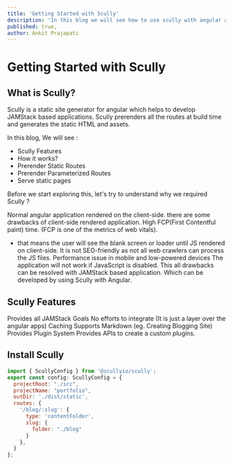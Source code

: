 ```yaml
---
title: 'Getting Started with Scully'
description: 'In this blog we will see how to use scully with angular application'
published: true,
author: Ankit Prajapati
---
```


# Getting Started with Scully

## What is Scully?

Scully is a static site generator for angular which helps to develop JAMStack based applications. Scully prerenders all the routes at build time and generates the static HTML and assets. 

In this blog, We will see : 
- Scully Features
- How it works?
- Prerender Static Routes
- Prerender Parameterized Routes
- Serve static pages

Before we start exploring this, let's try to understand why we required Scully ? 
 
Normal angular application rendered on the client-side. there are some drawbacks of client-side rendered application. 
High FCP(First Contentful paint) time. (FCP is one of the metrics of web vitals).
- that means the user will see the blank screen or loader until JS rendered on client-side.
It is not SEO-friendly as not all web crawlers can process the JS files. 
Performance issue in mobile and low-powered devices 
The application will not work if JavaScript is disabled.
This all drawbacks can be resolved with JAMStack based application. Which can be developed by using Scully with Angular.
 
## Scully Features
Provides all JAMStack Goals
No efforts to integrate (It is just a layer over the angular apps)
Caching
Supports Markdown (eg. Creating Blogging Site) 
Provides Plugin System
Provides APIs to create a custom plugins.

## Install Scully

```javascript
import { ScullyConfig } from '@scullyio/scully';
export const config: ScullyConfig = {
  projectRoot: "./src",
  projectName: "portfolio",
  outDir: './dist/static',
  routes: {
    '/blog/:slug': {
      type: 'contentFolder',
      slug: {
        folder: "./blog"
      }
    },
  }
};
```